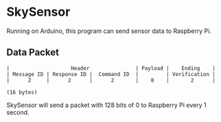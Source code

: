 # SkySensor

Running on Arduino, this program can send sensor data to Raspberry Pi.

## Data Packet

```
|                    Header               | Payload |    Ending    |
| Message ID | Response ID |  Command ID  |         | Verification |
|      2     |      2      |      2       |    8    |       2      |

(16 bytes)
```

SkySensor will send a packet with 128 bits of 0 to Raspberry Pi every 1 second.
